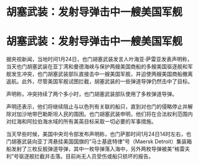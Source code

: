 # 胡塞武装：发射导弹击中一艘美国军舰

# 胡塞武装：发射导弹击中一艘美国军舰

据央视新闻，当地时间1月24日，也门胡塞武装发言人叶海亚·萨雷亚发表声明称，当天也门胡塞武装在亚丁湾和曼德海峡与保护两艘美国商船的多艘美国驱逐舰和军舰发生冲突，也门胡塞武装部队直接击中一艘美国军舰，并迫使两艘美国商船撤离返航。此外，尽管美国军舰试图拦截，胡塞武装的一些弹道导弹仍然击中了目标。

声明称，冲突持续了两个多小时，也门胡塞武装部队使用了多枚弹道导弹。

声明还表示，他们将继续阻止与以色列有关联的船只，直到对也门的侵略停止并解除对加沙地带巴勒斯坦人民的围困。也门胡塞武装申明，他们将在合法权利范围内对红海和阿拉伯海水域的所有美英目标采取一切必要的军事措施。

当天早些时候，美国中央司令部发布声明称，也门萨那时间1月24日14时左右，也门胡塞武装向亚丁湾悬挂美国国旗的“马士基底特律”号（Maersk
Detroit）集装箱船发射了三枚反舰弹道导弹，其中一枚导弹落入海中，另外两枚导弹被美“格雷夫利”号驱逐舰拦截并击落。目前尚无人员受伤或船只损坏的报告。

